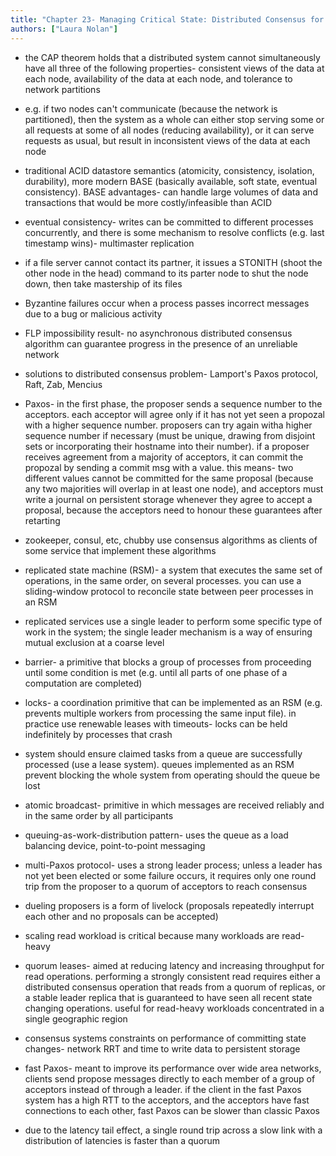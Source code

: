```yaml
---
title: "Chapter 23- Managing Critical State: Distributed Consensus for Reliability"
authors: ["Laura Nolan"]
---
```


* the CAP theorem holds that a distributed system cannot simultaneously have all three of the following properties- consistent views of the data at each node, availability of the data at each node, and tolerance to network partitions

* e.g. if two nodes can't communicate (because the network is partitioned), then the system as a whole can either stop serving some or all requests at some of all nodes (reducing availability), or it can serve requests as usual, but result in inconsistent views of the data at each node

* traditional ACID datastore semantics (atomicity, consistency, isolation, durability), more modern BASE (basically available, soft state, eventual consistency). BASE advantages- can handle large volumes of data and transactions that would be more costly/infeasible than ACID

* eventual consistency- writes can be committed to different processes concurrently, and there is some mechanism to resolve conflicts (e.g. last timestamp wins)- multimaster replication

* if a file server cannot contact its partner, it issues a STONITH (shoot the other node in the head) command to its parter node to shut the node down, then take mastership of its files

* Byzantine failures occur when a process passes incorrect messages due to a bug or malicious activity

* FLP impossibility result- no asynchronous distributed consensus algorithm can guarantee progress in the presence of an unreliable network

* solutions to distributed consensus problem- Lamport's Paxos protocol, Raft, Zab, Mencius

* Paxos- in the first phase, the proposer sends a sequence number to the acceptors. each acceptor will agree only if it has not yet seen a propozal with a higher sequence number. proposers can try again witha higher sequence number if necessary (must be unique, drawing from disjoint sets or incorporating their hostname into their number). if a proposer receives agreement from a majority of acceptors, it can commit the propozal by sending a commit msg with a value. this means- two different values cannot be committed for the same proposal (because any two majorities will overlap in at least one node), and acceptors must write a journal on persistent storage whenever they agree to accept a proposal, because the acceptors need to honour these guarantees after retarting

* zookeeper, consul, etc, chubby use consensus algorithms as clients of some service that implement these algorithms

* replicated state machine (RSM)- a system that executes the same set of operations, in the same order, on several processes. you can use a sliding-window protocol to reconcile state between peer processes in an RSM

* replicated services use a single leader to perform some specific type of work in the system; the single leader mechanism is a way of ensuring mutual exclusion at a coarse level

* barrier- a primitive that blocks a group of processes from proceeding until some condition is met (e.g. until all parts of one phase of a computation are completed)

* locks- a coordination primitive that can be implemented as an RSM (e.g. prevents multiple workers from processing the same input file). in practice use renewable leases with timeouts- locks can be held indefinitely by processes that crash

* system should ensure claimed tasks from a queue are successfully processed (use a lease system). queues implemented as an RSM prevent blocking the whole system from operating should the queue be lost

* atomic broadcast- primitive in which messages are received reliably and in the same order by all participants

* queuing-as-work-distribution pattern- uses the queue as a load balancing device, point-to-point messaging

* multi-Paxos protocol- uses a strong leader process; unless a leader has not yet been elected or some failure occurs, it requires only one round trip from the proposer to a quorum of acceptors to reach consensus

* dueling proposers is a form of livelock (proposals repeatedly interrupt each other and no proposals can be accepted)

* scaling read workload is critical because many workloads are read-heavy

* quorum leases- aimed at reducing latency and increasing throughput for read operations. performing a strongly consistent read requires either a distributed consensus operation that reads from a quorum of replicas, or a stable leader replica that is guaranteed to have seen all recent state changing operations. useful for read-heavy workloads concentrated in a single geographic region

* consensus systems constraints on performance of committing state changes- network RRT and time to write data to persistent storage

* fast Paxos- meant to improve its performance over wide area networks, clients send propose messages directly to each member of a group of acceptors instead of through a leader. if the client in the fast Paxos system has a high RTT to the acceptors, and the acceptors have fast connections to each other, fast Paxos can be slower than classic Paxos

* due to the latency tail effect, a single round trip across a slow link with a distribution of latencies is faster than a quorum


